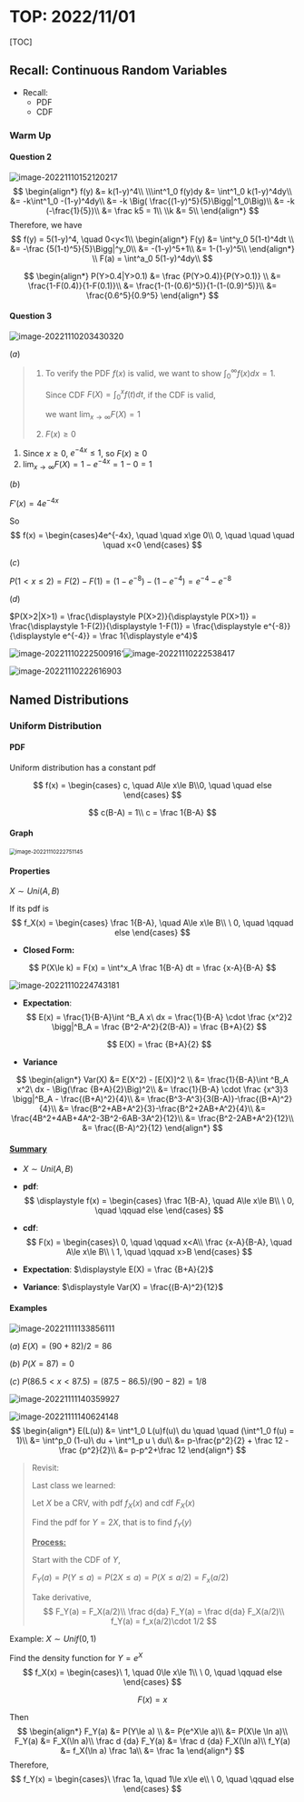 # TOP: 2022/11/01

[TOC]

## Recall: Continuous Random Variables

* Recall:
    * PDF
    * CDF

### Warm Up

####  Question 2

![image-20221110152120217](./image-20221110152120217.png)
$$
\begin{align*}
f(y) &= k(1-y)^4\\
\\\int^1_0 f(y)dy &= \int^1_0 k(1-y)^4dy\\
&= -k\int^1_0 -(1-y)^4dy\\
&= -k \Big( \frac{(1-y)^5}{5}\Bigg|^1_0\Big)\\
&= -k (-\frac{1}{5})\\
&= \frac k5 = 1\\
\\k &= 5\\
\end{align*}
$$
Therefore, we have 
$$
f(y) = 5(1-y)^4, \quad  0<y<1\\
\begin{align*}
F(y) &= \int^y_0 5(1-t)^4dt \\ 
&= -\frac {5(1-t)^5}{5}\Bigg|^y_0\\
&= -(1-y)^5+1\\
&= 1-(1-y)^5\\
\end{align*}
\\
F(a) = \int^a_0 5(1-y)^4dy\\
$$

$$
\begin{align*}
P(Y>0.4|Y>0.1) &= \frac {P(Y>0.4)}{P(Y>0.1)} \\
&= \frac{1-F(0.4)}{1-F(0.1)}\\
&= \frac{1-(1-(0.6)^5)}{1-(1-(0.9)^5)}\\
&= \frac{0.6^5}{0.9^5}
\end{align*}
$$

#### Question 3

![image-20221110203430320](./image-20221110203430320.png)

$(a)$ 

> 1. To verify the PDF $f(x)$ is valid, we want to show $\int^\infty_0 f(x)dx= 1$. 
>
>     Since CDF $F(X) = \int^x_0 f(t)dt$, if the CDF is valid, 
>
>     we want $\lim_{x\rightarrow \infty}F(X) = 1$
>
> 2. $F(x)\ge 0$

1. Since $x\ge 0$, $e^{-4x}\le 1$, so $F(x)\ge 0$
2.  $\lim_{x\rightarrow \infty}F(X) = 1-e^{-4x} = 1-0 = 1$

$(b)$

$F'(x) = 4e^{-4x}$

So 
$$
f(x) = \begin{cases}4e^{-4x}, \quad \quad x\ge 0\\
0, \quad \quad \quad \quad x<0
\end{cases}
$$


$(c)$

$P(1<x\le 2) = F(2)-F(1) = (1-e^{-8})-(1-e^{-4}) = e^{-4}-e^{-8}$

$(d)$

$P(X>2|X>1) = \frac{\displaystyle P(X>2)}{\displaystyle P(X>1)} = \frac{\displaystyle 1-F(2)}{\displaystyle 1-F(1)} = \frac{\displaystyle e^{-8}}{\displaystyle e^{-4}} = \frac 1{\displaystyle e^4}$



![image-20221110222500916](./image-20221110222500916.png)‘![image-20221110222538417](./image-20221110222538417.png)

![image-20221110222616903](./image-20221110222616903.png)

## Named Distributions

### Uniform Distribution

#### PDF

Uniform distribution has a constant pdf

$$
f(x) = \begin{cases} c, \quad A\le x\le B\\0, \quad \quad else \end{cases}
$$

$$
c(B-A) = 1\\
c = \frac 1{B-A}
$$
#### Graph

<img src="./images/20221101/image-20221110222751145.png" alt="image-20221110222751145" style="zoom: 67%;" />

 

#### Properties

$X\sim Uni(A,B)$

If its pdf is
$$
f_X(x) = \begin{cases} \frac 1{B-A}, \quad A\le x\le B\\ \ 0, \quad \qquad else \end{cases}
$$

* **Closed Form:** 

$$
P(X\le k) = F(x) = \int^x_A \frac 1{B-A} dt = \frac {x-A}{B-A}
$$

![image-20221110224743181](./image-20221110224743181.png)

* **Expectation**:
    $$
    E(x) = \frac{1}{B-A}\int ^B_A x\ dx = \frac{1}{B-A} \cdot \frac {x^2}2 \bigg|^B_A = \frac {B^2-A^2}{2(B-A)} = \frac {B+A}{2}
    $$

    $$
    E(X) = \frac {B+A}{2}
    $$

* **Variance**

$$
\begin{align*}
Var(X) &= E(X^2) - [E(X)]^2 \\
&= \frac{1}{B-A}\int ^B_A x^2\  dx - \Big(\frac {B+A}{2}\Big)^2\\
&= \frac{1}{B-A} \cdot \frac {x^3}3 \bigg|^B_A - \frac{(B+A)^2}{4}\\
&= \frac{B^3-A^3}{3(B-A)}-\frac{(B+A)^2}{4}\\
&= \frac{B^2+AB+A^2}{3}-\frac{B^2+2AB+A^2}{4}\\
&= \frac{4B^2+4AB+4A^2-3B^2-6AB-3A^2}{12}\\
&= \frac{B^2-2AB+A^2}{12}\\
&= \frac{(B-A)^2}{12}
\end{align*}
$$

#### **<u>Summary</u>**

* $X\sim Uni(A,B)$

* **pdf**: 
    $$
    \displaystyle f(x) = \begin{cases} \frac 1{B-A}, \quad A\le x\le B\\ \ 0, \quad \qquad else \end{cases}
    $$

* **cdf**:
    $$
    F(x) = \begin{cases}\ 0, \quad \qquad x<A\\ \frac {x-A}{B-A}, \quad A\le x\le B\\ \ 1, \quad \qquad x>B \end{cases}
    $$
    
* **Expectation**:         $\displaystyle E(X) = \frac {B+A}{2}$

* **Variance**:           $\displaystyle Var(X) = \frac{(B-A)^2}{12}$



#### Examples

![image-20221111133856111](./image-20221111133856111.png)

$(a)$  $E(X) = (90+82)/2 = 86$

$(b)$  $P(X=87) = 0$

$(c)$  $P(86.5<x<87.5) = (87.5-86.5)/(90-82) = 1/8$

![image-20221111140359927](./image-20221111140359927.png)

![image-20221111140624148](./image-20221111140624148.png)
$$
\begin{align*}
E(L(u)) &= \int^1_0 L(u)f(u)\ du \quad \quad (\int^1_0 f(u) = 1)\\
&= \int^p_0 (1-u)\ du + \int^1_p u \ du\\
&= p-\frac{p^2}{2} + \frac 12 - \frac {p^2}{2}\\
&= p-p^2+\frac 12
\end{align*}
$$

> Revisit: 
>
> Last class we learned:
>
> Let $X$ be a CRV, with pdf $f_X(x)$ and cdf $F_X(x)$
>
> Find the pdf for $Y = 2X$, that is to find $f_Y(y)$
>
> <u>**Process:**</u>
>
> Start with the CDF of $Y$,
>
> $F_Y(a) = P(Y\le a) = P(2X\le a) = P(X\le a/2) = F_x(a/2)$
>
> Take derivative,
> $$
> F_Y(a) = F_X(a/2)\\
> \frac d{da} F_Y(a) = \frac d{da} F_X(a/2)\\
> f_Y(a) = f_x(a/2)\cdot 1/2
> $$
>

Example: $X\sim Unif(0,1)$

Find the density function for $Y=e^X$
$$
f_X(x) = \begin{cases}\ 1, \quad 0\le x\le 1\\ \ 0, \quad \qquad else \end{cases}
$$

$$
F(x) = x
$$

Then 
$$
\begin{align*}
F_Y(a) &= P(Y\le a) \\
&= P(e^X\le a)\\
&= P(X\le \ln a)\\
F_Y(a) &= F_X(\ln a)\\
\frac d {da} F_Y(a) &= \frac d {da} F_X(\ln a)\\
f_Y(a) &=  f_X(\ln a) \frac 1a\\
&= \frac 1a
\end{align*}
$$
Therefore, 
$$
f_Y(x) = \begin{cases}\ \frac 1a, \quad 1\le x\le e\\ \ 0, \quad \qquad else \end{cases}
$$
